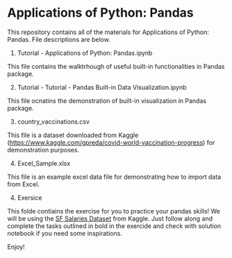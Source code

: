 # Applications of Python: Pandas
 This repository contains all of the materials for Applications of Python: Pandas. File descriptions are below.

 1. Tutorial - Applications of Python: Pandas.ipynb
 
 
 This file contains the walktrhough of useful built-in functionalities in Pandas package.
 
 
 2. Tutorial - Tutorial - Pandas Built-in Data Visualization.ipynb
 
 
 This file ocnatins the demonstration of built-in visualization in Pandas package.
 
 
 3. country_vaccinations.csv
 
 
 This file is a dataset downloaded from Kaggle (https://www.kaggle.com/gpreda/covid-world-vaccination-progress) for demonstration purposes.
 
 
 4. Excel_Sample.xlsx
 
 
 This file is an example excel data file for demonstrating how to import data from Excel.
 
 4. Exersice
 
 This folde contiains the exercise for you to practice your pandas skills! We will be using the [SF Salaries Dataset](https://www.kaggle.com/kaggle/sf-salaries) from Kaggle. Just follow along and complete the tasks outlined in bold in the exercide and check with solution notebook if you need some inspirations.

 Enjoy!
